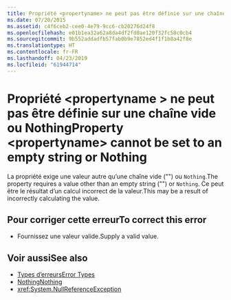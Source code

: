 ```yaml
---
title: Propriété <propertyname> ne peut pas être définie sur une chaîne vide ou Nothing
ms.date: 07/20/2015
ms.assetid: c4f6ceb2-cee0-4e79-9cc6-cb20276d24f8
ms.openlocfilehash: e01b1ea32a62a8da4df2fd0ae120f32fc58c0cb4
ms.sourcegitcommit: 9b552addadfb57fab0b9e7852ed4f1f1b8a42f8e
ms.translationtype: HT
ms.contentlocale: fr-FR
ms.lasthandoff: 04/23/2019
ms.locfileid: "61944714"
---
```

# <a name="property-propertyname-cannot-be-set-to-an-empty-string-or-nothing"></a><span data-ttu-id="37b55-102">Propriété \<propertyname > ne peut pas être définie sur une chaîne vide ou Nothing</span><span class="sxs-lookup"><span data-stu-id="37b55-102">Property \<propertyname> cannot be set to an empty string or Nothing</span></span>
<span data-ttu-id="37b55-103">La propriété exige une valeur autre qu’une chaîne vide ("") ou `Nothing`.</span><span class="sxs-lookup"><span data-stu-id="37b55-103">The property requires a value other than an empty string ("") or `Nothing`.</span></span> <span data-ttu-id="37b55-104">Ce peut être le résultat d’un calcul incorrect de la valeur.</span><span class="sxs-lookup"><span data-stu-id="37b55-104">This may be a result of incorrectly calculating the value.</span></span>  
  
## <a name="to-correct-this-error"></a><span data-ttu-id="37b55-105">Pour corriger cette erreur</span><span class="sxs-lookup"><span data-stu-id="37b55-105">To correct this error</span></span>  
  
- <span data-ttu-id="37b55-106">Fournissez une valeur valide.</span><span class="sxs-lookup"><span data-stu-id="37b55-106">Supply a valid value.</span></span>  
  
## <a name="see-also"></a><span data-ttu-id="37b55-107">Voir aussi</span><span class="sxs-lookup"><span data-stu-id="37b55-107">See also</span></span>

- [<span data-ttu-id="37b55-108">Types d’erreurs</span><span class="sxs-lookup"><span data-stu-id="37b55-108">Error Types</span></span>](../../visual-basic/programming-guide/language-features/error-types.md)
- [<span data-ttu-id="37b55-109">Nothing</span><span class="sxs-lookup"><span data-stu-id="37b55-109">Nothing</span></span>](../../visual-basic/language-reference/nothing.md)
- <xref:System.NullReferenceException>
